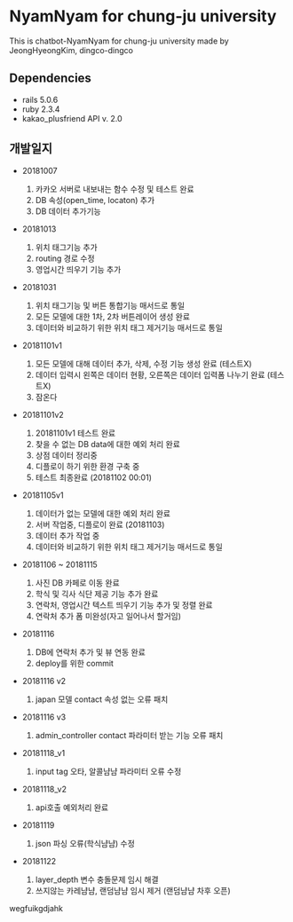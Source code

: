 # NyamNyam for chung-ju university
This is chatbot-NyamNyam for chung-ju university
made by JeongHyeongKim, dingco-dingco



## Dependencies
- rails 5.0.6
- ruby 2.3.4
- kakao_plusfriend API v. 2.0



## 개발일지
- 20181007
  1. 카카오 서버로 내보내는 함수 수정 및 테스트 완료
  2. DB 속성(open_time, locaton) 추가
  3. DB 데이터 추가기능 


- 20181013
  1. 위치 태그기능 추가
  2. routing 경로 수정
  3. 영업시간 띄우기 기능 추가


- 20181031
  1. 위치 태그기능 및 버튼 통합기능 매서드로 통일
  2. 모든 모델에 대한 1차, 2차 버튼레이어 생성 완료
  3. 데이터와 비교하기 위한 위치 태그 제거기능 매서드로 통일
 
  
- 20181101v1
  1. 모든 모델에 대해 데이터 추가, 삭제, 수정 기능 생성 완료 (테스트X)
  2. 데이터 입력시 왼쪽은 데이터 현황, 오른쪽은 데이터 입력폼 나누기 완료 (테스트X)
  3. 잠온다


- 20181101v2
  1. 20181101v1 테스트 완료
  2. 찾을 수 없는 DB data에 대한 예외 처리 완료
  3. 상점 데이터 정리중
  4. 디플로이 하기 위한 환경 구축 중
  5. 테스트 최종완료 (20181102 00:01)

- 20181105v1
  1. 데이터가 없는 모델에 대한 예외 처리 완료
  2. 서버 작업중, 디플로이 완료 (20181103)
  3. 데이터 추가 작업 중
  4. 데이터와 비교하기 위한 위치 태그 제거기능 매서드로 통일

- 20181106 ~ 20181115
  1. 사진 DB 카페로 이동 완료
  2. 학식 및 긱사 식단 제공 기능 추가 완료
  3. 연락처, 영업시간 텍스트 띄우기 기능 추가 및 정렬 완료
  4. 연락처 추가 폼 미완성(자고 일어나서 할거임)

- 20181116
  1. DB에 연락처 추가 및 뷰 연동 완료
  2. deploy를 위한 commit

- 20181116 v2
  1. japan 모델 contact 속성 없는 오류 패치

- 20181116 v3
  1. admin_controller contact 파라미터 받는 기능 오류 패치

- 20181118_v1
  1. input tag 오타, 알콜냠냠 파라미터 오류 수정

- 20181118_v2
  1. api호출 예외처리 완료

- 20181119
  1. json 파싱 오류(학식냠냠) 수정

- 20181122
  1. layer_depth 변수 충돌문제 임시 해결
  2. 쓰지않는 카레냠냠, 랜덤냠냠 임시 제거 (랜덤냠냠 차후 오픈)

wegfuikgdjahk
